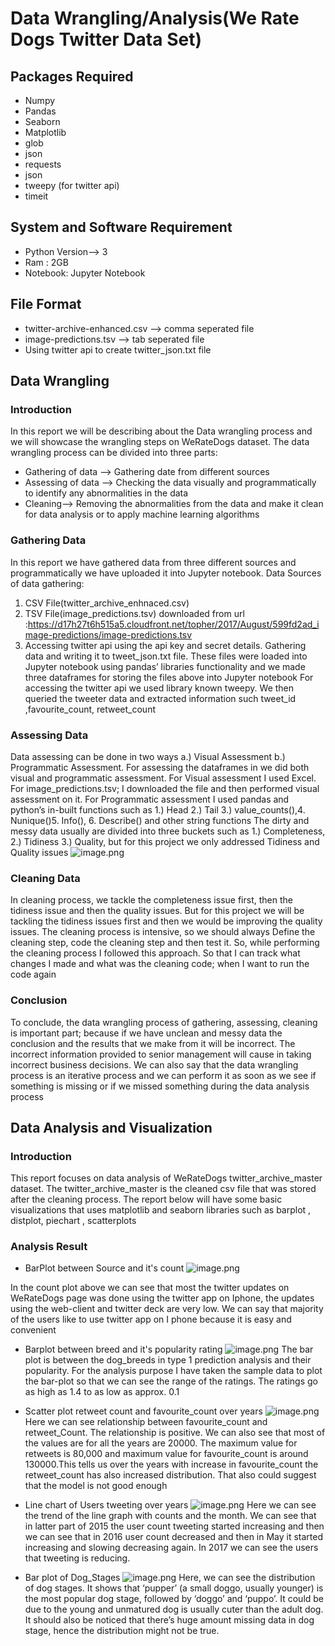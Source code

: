 # Data Wrangling/Analysis(We Rate Dogs Twitter Data Set) 

## Packages Required
* Numpy
* Pandas
* Seaborn
* Matplotlib
* glob
* json
* requests
* json
* tweepy (for twitter api)
* timeit


## System and Software Requirement
* Python Version--> 3
* Ram : 2GB
* Notebook: Jupyter Notebook

## File Format
* twitter-archive-enhanced.csv --> comma seperated file
* image-predictions.tsv --> tab seperated file
* Using twitter api to create twitter_json.txt file

## Data Wrangling 

### Introduction
In this report we will be describing about the Data wrangling process and we will showcase the wrangling steps on WeRateDogs dataset.  The data wrangling process can be divided into three parts:
* Gathering of data --> Gathering date from different sources
* Assessing of data -->  Checking the data visually and programmatically to identify any abnormalities in the data
* Cleaning--> Removing the abnormalities from the data and make it clean for data analysis or to apply machine learning algorithms


### Gathering Data
In this report we have gathered data from three different sources and programmatically we have uploaded it into Jupyter notebook. Data Sources of data gathering:
1.	CSV File(twitter_archive_enhnaced.csv)
2.	TSV File(image_predictions.tsv) downloaded from url :https://d17h27t6h515a5.cloudfront.net/topher/2017/August/599fd2ad_image-predictions/image-predictions.tsv
3.	Accessing twitter api using the api key and secret details. Gathering data and writing it to tweet_json.txt file. These files were loaded into Jupyter notebook using pandas’ libraries functionality and we made three dataframes for storing the files above into Jupyter notebook
   For accessing the twitter api we used library known tweepy. We then queried the tweeter data and extracted information such tweet_id ,favourite_count, retweet_count


### Assessing Data
Data assessing can be done in two ways a.) Visual Assessment   b.) Programmatic Assessment.  For assessing the dataframes in we did both visual and programmatic assessment. For Visual assessment I used Excel. For image_predictions.tsv; I downloaded the file and then performed visual assessment on it. For Programmatic assessment I used pandas and python’s in-built functions such as 1.) Head 2.) Tail
3.) value_counts(),4. Nunique()5. Info(), 6. Describe() and other string functions
The dirty and messy data usually are divided into three buckets such as 1.) Completeness, 2.) Tidiness 3.) Quality, but for this project we only addressed 
Tidiness and Quality issues
![image.png](attachment:image.png)

### Cleaning Data
In cleaning process, we tackle the completeness issue first, then the tidiness issue and then the quality issues. But for this project we will be tackling the tidiness issues first and then we would be improving the quality issues. The cleaning process is intensive, so we should always Define the cleaning step, code the cleaning step and then test it. So, while performing the cleaning process I followed this approach. So that I can track what changes I made and what was the cleaning code; when I want to run the code again

### Conclusion
To conclude, the data wrangling process of gathering, assessing, cleaning is important part; because if we have unclean and messy data the conclusion and the results that we make from it will be incorrect. The incorrect information provided to senior management will cause in taking incorrect business decisions. We can also say that the data wrangling process is an iterative process and we can perform it as soon as we see if something is missing or if we missed something during the data analysis process

## Data Analysis and Visualization


### Introduction
This report focuses on data analysis of WeRateDogs twitter_archive_master dataset. The twitter_archive_master is the cleaned csv file that was stored after the cleaning process. The report below will have some basic visualizations that uses matplotlib and seaborn libraries such as barplot , distplot, piechart , scatterplots 

### Analysis Result
* BarPlot between Source and it's count
![image.png](attachment:image.png)


In the count plot above we can see that most the twitter updates on WeRateDogs page was done using the twitter app on Iphone, the updates using the web-client and twitter deck are very low. We can say that majority of the users like to use twitter app on I phone because it is easy and convenient
* Barplot between breed and it's popularity rating
![image.png](attachment:image.png)
The bar plot is between the dog_breeds in type 1 prediction analysis and their popularity. For the analysis purpose I have taken the sample data to plot the bar-plot so that we can see the range of the ratings. The ratings go as high as 1.4 to as low as approx.  0.1

* Scatter plot retweet count and favourite_count over years
![image.png](attachment:image.png)
Here we can see relationship between favourite_count and retweet_Count. The relationship is positive. We can also see that most of the values are for all the years are 20000. The maximum value for retweets is 80,000 and maximum value for favourite_count is around 130000.This tells us over the years with increase in favourite_count the retweet_count has also increased
 distribution. That also could suggest that the model is not good enough

* Line chart of Users tweeting over years
![image.png](attachment:image.png)
Here we can see the trend of the line graph with counts and the month. We can see that in latter part of 2015 the user count tweeting started increasing and then we can see that in 2016 user count decreased and then in May it started increasing and slowing decreasing again. In 2017 we can see the users that tweeting is reducing.

* Bar plot of Dog_Stages
![image.png](attachment:image.png)
Here, we can see the distribution of dog stages. It shows that ‘pupper’ (a small doggo, usually younger) is the most popular dog stage, followed by ‘doggo’ and ‘puppo’. It could be due to the young and unmatured dog is usually cuter than the adult dog. It should also be noticed that there’s huge amount missing data in dog stage, hence the distribution might not be true.


```python

```
